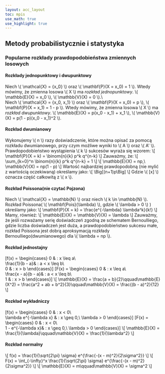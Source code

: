 ```yaml
---
layout: acc_layout
toc: mpis
use_math: true
use_highlight: true
---
```


Metody probabilistycznie i statystyka
---

### Popularne rozkłady prawdopodobieństwa zmiennych losowych
#### Rozkłady jednopunktowy i dwupunktowy
Niech \\( \mathcal{X} = \{x_0\} \\) oraz \\( \mathbf{P}(X = x_0) = 1 \\). Wtedy mówimy, że zmienna losowa \\( X \\) ma *rozkład jednopunktowy*. \\( \mathbb{E}(X) = x_0 \\), \\( \mathbb{V}(X) = 0 \\).\\\
Niech \\( \mathcal{X} = \{x_0, x_1\} \\) oraz \\( \mathbf{P}(X = x_0) = p \\), \\( \mathbf{P}(X = x_1) = 1 - p \\). Wtedy mówimy, że zmienna losowa \\( X \\) ma *rozkład dwupunktowy*. \\( \mathbb{E}(X) = p(x_0 - x_1) + x_1 \\), \\( \mathbb{V}(X) = p(1 - p)(x_0 - x_1)^2 \\).

#### Rozkład dwumianowy
Wykonujemy \\( n \\) razy doświadczenie, które można opisać za pomocą rozkładu dwumianowego, przy czym możliwe wyniki to \\( A \\) oraz \\( A' \\). Prawdopodobieństwo wystąpienia \\( k \\) sukcesów wyraża się wzorem:
\\[ \mathbf{P}(X = k) = \binom{n}{k} p^k q^{n-k} \\]
Zauważmy, że:
\\[ \sum_{k=0}^n \binom{n}{k} p^k q^{n-k} = 1 \\]
\\[ \mathbb{E}(X) = np,\ \mathbb{V}(X) = np(1 - p) \\]
Wartość najbardziej prawdopodobną (nie mylić z wartością oczekiwaną) określamy jako:
\\[ \Big[(n+1)p\Big] \\]
Gdzie \\( [x] \\) oznacza część całkowitą z \\( x \\).

#### Rozkład Poissona(nie czytać Pojzona)
Niech \\( \mathcal{X} = \mathbb{N} \\) oraz niech \\( k \in \mathbb{N} \\). Rozkład Poissona( \\( \mathbf{Pois}(\lambda) \\), gdzie \\( \lambda > 0 \\) ) określamy jako:
\\[ \mathbf{P}(X = k) = \frac{e^{-\lambda} \lambda^k}{k!} \\]
Mamy, również:
\\[ \mathbb{E}(X) = \mathbb{V}(X) = \lambda \\]
Zauważmy, że jeśli rozważamy serię doświadczeń zgodną ze schematem Bernoulliego, gdzie liczba doświadczeń jest duża, a prawdopodobieństwo sukcesu małe, rozkład Poissona jest dobrą aproksymacją rozkłady Bernoulliego(dwumianowego) dla \\( \lambda = np \\).

#### Rozkład jednostajny
\[f(x) = \begin{cases}
0  & : x \leq a\\\
\frac{1}{b - a}& : a < x \leq b\\\
0   & : x > b
\end{cases}\]
\[F(x) = \begin{cases}
0  & : x \leq a\\\
\frac{x - a}{b - a}& : a < x \leq b\\\
1   & : x > b
\end{cases}\]
\\[ \mathbb{E}(X) = \frac{a + b}{2}\qquad\mathbb{E}(X^2) = \frac{a^2 + ab + b^2}{3}\qquad\mathbb{V}(X) = \frac{(b - a)^2}{12} \\]

#### Rozkład wykładniczy
\[f(x) = \begin{cases}
0  & : x < 0\\\
\lambda e^{-\lambda x} & : x \geq 0,\ \lambda > 0
\end{cases}\]
\[F(x) = \begin{cases}
0  & : x < 0\\\
1 - e^{-\lambda x}& : x \geq 0,\ \lambda > 0
\end{cases}\]
\\[ \mathbb{E}(X) = \frac{1}{\lambda}\qquad\mathbb{V}(X) = \frac{1}{\lambda^2} \\]

#### Rozkład normalny
\\[ f(x) = \frac{1}{\sqrt{2\pi} \sigma} e^{\frac{-(x - m)^2}{2\sigma^2}} \\]
\\[ F(x) = \int_{-\infty}^x \frac{1}{\sqrt{2\pi} \sigma} e^{\frac{-(x - m)^2}{2\sigma^2}} \\]
\\[ \mathbb{E}(X) = m\qquad\mathbb{V}(X) = \sigma^2 \\]
